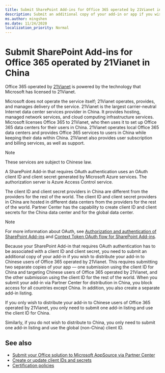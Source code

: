 ```yaml
---
title: Submit SharePoint Add-ins for Office 365 operated by 21Vianet in China
description: Submit an additional copy of your add-in or app if you wish to distribute your add-in or app to Chinese users of Office 365 operated by 21Vianet.
ms.author: mingshen
ms.date: 11/24/2020
localization_priority: Normal
---
```


# Submit SharePoint Add-ins for Office 365 operated by 21Vianet in China

Office 365 operated by [21Vianet](http://www.21vianet.com) is powered by the technology that Microsoft has licensed to 21Vianet. 

Microsoft does not operate the service itself; 21Vianet operates, provides, and manages delivery of the service. 21Vianet is the largest carrier-neutral Internet data center services provider in China. It provides hosting, managed network services, and cloud computing infrastructure services. Microsoft licenses Office 365 to 21Vianet, who then uses it to set up Office 365 data centers for their users in China. 21Vianet operates local Office 365 data centers and provides Office 365 services to users in China while keeping their data within China. 21Vianet also provides user subscription and billing services, as well as support.

> [!NOTE]
> These services are subject to Chinese law.

A SharePoint Add-in that requires OAuth authentication uses an OAuth client ID and client secret generated by Microsoft Azure services. The authorization server is Azure Access Control service. 

The client ID and client secret providers in China are different from the providers for the rest of the world. The client ID and client secret providers in China are hosted in different data centers from the providers for the rest of the world. Partner Center has the capability to create client ID and client secrets for the China data center and for the global data center.

> [!NOTE]
> For more information about OAuth, see [Authorization and authentication of SharePoint Add-ins](/sharepoint/dev/sp-add-ins/authorization-and-authentication-of-sharepoint-add-ins) and [Context Token OAuth flow for SharePoint Add-ins](/sharepoint/dev/sp-add-ins/context-token-oauth-flow-for-sharepoint-add-ins).

Because your SharePoint Add-in that requires OAuth authentication has to be associated with a client ID and client secret, you need to submit an additional copy of your add-in if you wish to distribute your add-in to Chinese users of Office 365 operated by 21Vianet. This requires submitting two separate copies of your app — one submission using the client ID for China and targeting Chinese users of Office 365 operated by 21Vianet, and the other submission using the client ID for the rest of the world. When you submit your add-in via Partner Center for distribution in China, you block access for all countries except China. In addition, you also create a separate add-in listing.

If you only wish to distribute your add-in to Chinese users of Office 365 operated by 21Vianet, you only need to submit one add-in listing and use the client ID for China. 

Similarly, if you do not wish to distribute to China, you only need to submit one add-in listing and use the global (non-China) client ID.

## See also

- [Submit your Office solution to Microsoft AppSource via Partner Center](use-partner-center-to-submit-to-appsource.md)
- [Create or update client IDs and secrets](create-or-update-client-ids-and-secrets.md)
- [Certification policies](/legal/marketplace/certification-policies)